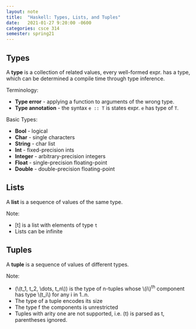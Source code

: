 ```yaml
---
layout: note
title:  "Haskell: Types, Lists, and Tuples"
date:   2021-01-27 9:20:00 -0600
categories: csce 314
semester: spring21
---
```


## Types

A **type** is a collection of related values, every well-formed expr. has a type, which can be determined a compile time through type inference.

Terminology:
- **Type error** - applying a function to arguments of the wrong type.
- **Type annotation** - the syntax `e :: T` is states expr. `e` has type of `T`.

Basic Types:
- **Bool** - logical
- **Char** - single characters
- **String** - char list
- **Int** - fixed-precision ints
- **Integer** - arbitrary-precision integers
- **Float** - single-precision floating-point
- **Double** - double-precision floating-point

## Lists

A **list** is a sequence of values of the same type.

Note:
- [t] is a list with elements of type `t`
- Lists can be infinite

## Tuples

A **tuple** is a sequence of values of different types.

Note:
- (\\(t_1, t_2, \dots, t_n\\)) is the type of n-tuples whose \\(i\\)<sup>th</sup> component has type \\(t_i\\) for any i in 1..n.
- The type of a tuple encodes its size
- The type f the components is unrestricted
- Tuples with arity one are not supported, i.e. (t) is parsed as t, parentheses ignored.
